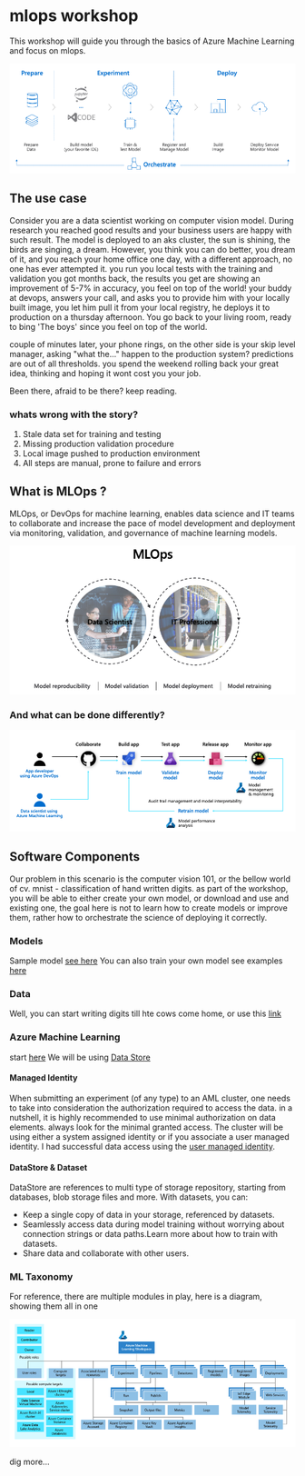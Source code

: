 # mlops workshop
This workshop will guide you through the basics of Azure Machine Learning and focus on mlops.

![ML e2e life cycle](pics/mle2e.png)

## The use case
Consider you are a data scientist working on computer vision model. During research you reached good results and your business users are happy with such result. The model is deployed to an aks cluster, the sun is shining, the birds are singing, a dream.
However, you think you can do better, you dream of it, and you reach your home office one day, with a different approach, no one has ever attempted it. you run you local tests with the training and validation you got months back, the results you get are showing an improvement of 5-7% in accuracy, you feel on top of the world! your buddy at devops, answers your call, and asks you to provide him with your locally built image, you let him pull it from your local registry, he deploys it to production on a thursday afternoon. You go back to your living room, ready to bing 'The boys' since you feel on top of the world.

couple of minutes later, your phone rings, on the other side is your skip level manager, asking "what the..." happen to the production system? predictions are out of all thresholds. you spend the weekend rolling back your great idea, thinking and hoping it wont cost you your job.

Been there, afraid to be there? keep reading.

### whats wrong with the story?
1. Stale data set for training and testing
2. Missing production validation procedure 
3. Local image pushed to production environment 
4. All steps are manual, prone to failure and errors


## What is MLOps ?
MLOps, or DevOps for machine learning, enables data science and IT teams to collaborate and increase the pace of model development and deployment via monitoring, validation, and governance of machine learning models.

![mlops overview](pics/mloverview.png)

### And what can be done differently?

![mlops at a glance](pics/opse2e.png)


## Software Components
Our problem in this scenario is the computer vision 101, or the bellow world of cv. mnist - classification of hand written digits. as part of the workshop, you will be able to either create your own model, or download and use and existing one, the goal here is not to learn how to create models or improve them, rather how to orchestrate the science of deploying it correctly. 

### Models
Sample model [see here](https://pipelinedata.blob.core.windows.net/mnist-model/mnist-tf.tar.gz)
You can also train your own model see examples [here](https://docs.microsoft.com/en-us/azure/machine-learning/tutorial-train-models-with-aml)

### Data
Well, you can start writing digits till hte cows come home, or use this [link](https://github.com/myleott/mnist_png)

### Azure Machine Learning
start [here](https://docs.microsoft.com/en-us/azure/machine-learning/tutorial-1st-experiment-sdk-setup)
We will be using [Data Store](https://docs.microsoft.com/en-us/azure/machine-learning/how-to-access-data)

#### Managed Identity
When submitting an experiment (of any type) to an AML cluster, one needs to take into consideration the authorization required to access the data. in a nutshell, it is highly recommended to use minimal authorization on data elements. always look for the minimal granted access. The cluster will be using either a system assigned identity or if you associate a user managed identity. I had successful data access using the [user managed identity](https://docs.microsoft.com/en-us/azure/active-directory/managed-identities-azure-resources/how-to-manage-ua-identity-portal).

#### DataStore & Dataset 
DataStore are references to multi type of storage repository, starting from databases, blob storage files and more. With datasets, you can:
- Keep a single copy of data in your storage, referenced by datasets.
- Seamlessly access data during model training without worrying about connection strings or data paths.Learn more about how to train with datasets.
- Share data and collaborate with other users.

### ML Taxonomy 
For reference, there are multiple modules in play, here is a diagram, showing them all in one

![ml taxonomy](pics/mltaxonomy.png)



dig more...